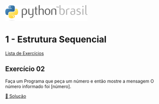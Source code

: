 ![pythonbrasil_logo](../../logo_pythonBrasil.png)

# 1 - Estrutura Sequencial 
[Lista de Exercícios](../../README.md)

## Exercício 02

Faça um Programa que peça um número e então mostre a mensagem O número informado foi [número].

[:page_with_curl: Solução](__init__.py)
